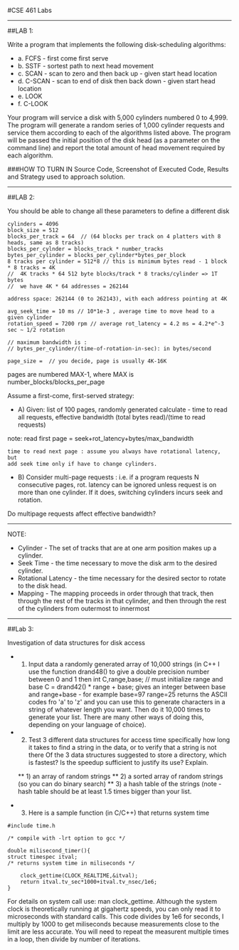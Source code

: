 #CSE 461 Labs

---

##LAB 1:

Write a program that implements the following disk-scheduling algorithms:
 * a. FCFS - first come first serve
 * b. SSTF - sortest path to next head movement
 * c. SCAN - scan to zero and then back up - given start head location
 * d. C-SCAN - scan to end of disk then back down - given start head location
 * e. LOOK 
 * f. C-LOOK 

Your program will service a disk with 5,000 cylinders numbered 0 to 4,999. The program will generate a random 
series of 1,000 cylinder requests and service them according to each of the algorithms listed above. The 
program will be passed the initial position of the disk head (as a parameter on the command line) and report 
the total amount of head movement required by each algorithm.

###HOW TO TURN IN
Source Code, Screenshot of Executed Code, Results and Strategy used to approach solution. 

---

##LAB 2:

You should be able to change all these parameters to define a different disk

```
cylinders = 4096 
block_size = 512
blocks_per_track = 64  // (64 blocks per track on 4 platters with 8 heads, same as 8 tracks)
blocks_per_cylnder = blocks_track * number_tracks
bytes_per_cylinder = blocks_per_cylinder*bytes_per_block
8 tracks per cylinder = 512*8 // this is minimum bytes read - 1 block * 8 tracks = 4K
//  4K tracks * 64 512 byte blocks/track * 8 tracks/cylinder => 1T bytes
//  we have 4K * 64 addresses = 262144

address space: 262144 (0 to 262143), with each address pointing at 4K

avg_seek_time = 10 ms // 10*1e-3 , average time to move head to a given cylinder
rotation_speed = 7200 rpm // average rot_latency = 4.2 ms = 4.2*e^-3 sec ~ 1/2 rotation

// maximum bandwidth is :
// bytes_per_cylinder/(time-of-rotation-in-sec): in bytes/second

page_size =  // you decide, page is usually 4K-16K

```
pages are numbered MAX-1, where MAX is number_blocks/blocks_per_page 

Assume a first-come, first-served strategy:

 * A) Given: list of 100 pages, randomly generated
	calculate - time to read all requests, 
	effective bandwidth (total bytes read)/(time to read requests)

note: read first page = seek+rot_latency+bytes/max_bandwidth

	time to read next page : assume you always have rotational latency, but
	add seek time only if have to change cylinders.
	  
 * B) Consider multi-page requests : i.e. if a program requests N consecutive pages, rot. 
      latency can be ignored unless request is on more than one cylinder. If it does, switching 
      cylinders incurs seek and rotation.

Do multipage requests affect effective bandwidth?

---

NOTE:
 * Cylinder - The set of tracks that are at one arm position makes up a cylinder.
 * Seek Time - the time necessary to move the disk arm to the desired cylinder.
 * Rotational Latency - the time necessary for the desired sector to rotate to the disk head.
 * Mapping - The mapping proceeds in order through that track, then through the rest of the tracks in that cylinder, and then through the rest of the cylinders from outermost to innermost

---

##Lab 3:

Investigation of data structures for disk access

 * 1) Input data a randomly generated array of 10,000 strings 
 (in C++ I use the function drand48() to give a double precision number between 0 and 1 then 
	int C,range,base; // must initialize range and base
	C = drand42() * range + base;
 gives an integer between base and range+base - for example base=97 range=25 returns the
 ASCII codes fro 'a' to 'z' and you can use this to generate characters in a string of 
 whatever length you want. Then do it 10,000 times to generate your list. There are many
 other ways of doing this, depending on your language of choice).

 * 2) Test 3 different data structures for access time
   specifically how long it takes to find a string in the data, or to verify that a string is not there
   Of the 3 data structures suggested to store a directory, which is fastest? Is the
   speedup sufficient to justify its use? Explain.

   ** 1) an array of random strings
   ** 2) a sorted array of random strings (so you can do binary search)
   ** 3) a hash table of the strings (note - hash table should be at least 1.5 times bigger than your list.
   
 * 3) Here is a sample function (in C/C++) that returns system time
 
```
#include time.h

/* compile with -lrt option to gcc */

double milisecond_timer(){
struct timespec itval;
/* returns system time in miliseconds */

	clock_gettime(CLOCK_REALTIME,&itval);
	return itval.tv_sec*1000+itval.tv_nsec/1e6;
}
```
  For details on system call use: man clock_gettime. Although the system clock is theoretically
  running at gigahertz speeds, you can only read it to microseconds with standard calls. This
  code divides by 1e6 for seconds, I multiply by 1000 to get miliseconds because measurements close to
  the limit are less accurate. You will need to repeat the measurent multiple times in a loop, then
  divide by number of iterations.


